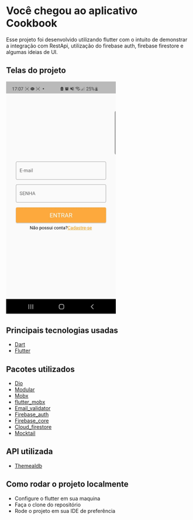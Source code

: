 # Você chegou ao aplicativo Cookbook
Esse projeto foi desenvolvido utilizando flutter com o intuito de demonstrar a integração com RestApi, utilização do firebase auth, firebase firestore e algumas ideias de UI.

## Telas do projeto

<p>
  <img width="300" src="cookbook\assets\livrodereceita.gif">
</p>

## Principais tecnologias usadas

* [Dart](https://dart.dev/)
* [Flutter](https://docs.flutter.dev/)

## Pacotes utilizados

* [Dio](https://pub.dev/packages/dio)
* [Modular](https://pub.dev/packages/flutter_modular)
* [Mobx](https://pub.dev/packages/mobx)
* [flutter_mobx](https://pub.dev/packages/flutter_mobx)
* [Email_validator](https://pub.dev/packages/email_validator)
* [Firebase_auth](https://pub.dev/packages/firebase_auth)
* [Firebase_core](https://pub.dev/packages/firebase_core)
* [Cloud_firestore](https://pub.dev/packages/cloud_firestore)
* [Mocktail](https://pub.dev/packages/mocktail)

## API utilizada

* [Themealdb](https://www.themealdb.com)

## Como rodar o projeto localmente

* Configure o flutter em sua maquina
* Faça o clone do repositório
* Rode o projeto em sua IDE de preferência
